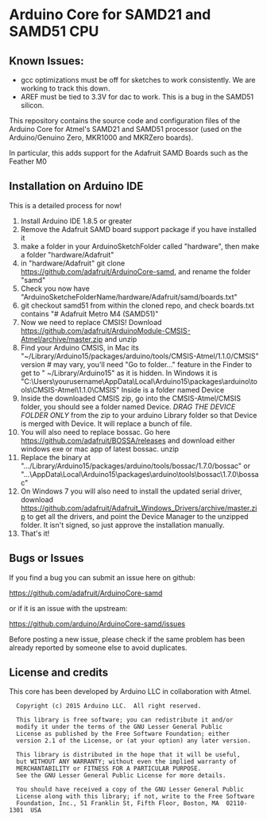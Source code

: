 # Arduino Core for SAMD21 and SAMD51 CPU

## Known Issues:
* gcc optimizations must be off for sketches to work consistently. We are working to track this down.
* AREF must be tied to 3.3V for dac to work. This is a bug in the SAMD51 silicon.

This repository contains the source code and configuration files of the Arduino Core
for Atmel's SAMD21 and SAMD51 processor (used on the Arduino/Genuino Zero, MKR1000 and MKRZero boards).

In particular, this adds support for the Adafruit SAMD Boards such as the Feather M0

## Installation on Arduino IDE

This is a detailed process for now!

1. Install Arduino IDE 1.8.5 or greater
2. Remove the Adafruit SAMD board support package if you have installed it
3. make a folder in your ArduinoSketchFolder called "hardware", then make a folder "hardware/Adafruit"
4. in "hardware/Adafruit" git clone https://github.com/adafruit/ArduinoCore-samd, and rename the folder "samd"
5. Check you now have "ArduinoSketcheFolderName/hardware/Adafruit/samd/boards.txt"
6. git checkout samd51 from within the cloned repo, and check boards.txt contains "# Adafruit Metro M4 (SAMD51)"
7. Now we need to replace CMSIS! Download https://github.com/adafruit/ArduinoModule-CMSIS-Atmel/archive/master.zip and unzip
8. Find your Arduino CMSIS, in Mac its "~/Library/Arduino15/packages/arduino/tools/CMSIS-Atmel/1.1.0/CMSIS" version # may vary, you'll need "Go to folder..." feature in the Finder to get to " ~/Library/Arduino15" as it is hidden. In Windows it is "C:\Users\yourusername\AppData\Local\Arduino15\packages\arduino\tools\CMSIS-Atmel\1.1.0\CMSIS" Inside is a folder named Device
9. Inside the downloaded CMSIS zip, go into the CMSIS-Atmel/CMSIS folder, you should see a folder named Device. *DRAG THE DEVICE FOLDER ONLY* from the zip to your arduino Library folder so that Device is merged with Device. It will replace a bunch of file.
10. You will also need to replace bossac. Go here https://github.com/adafruit/BOSSA/releases and download either windows exe or mac app of latest bossac. unzip
11. Replace the binary at ".../Library/Arduino15/packages/arduino/tools/bossac/1.7.0/bossac" or "...\AppData\Local\Arduino15\packages\arduino\tools\bossac\1.7.0\bossac"
12. On Windows 7 you will also need to install the updated serial driver, download https://github.com/adafruit/Adafruit_Windows_Drivers/archive/master.zip to get all the drivers, and point the Device Manager to the unzipped folder. It isn't signed, so just approve the installation manually.
13. That's it!

## Bugs or Issues

If you find a bug you can submit an issue here on github:

https://github.com/adafruit/ArduinoCore-samd

or if it is an issue with the upstream:

https://github.com/arduino/ArduinoCore-samd/issues

Before posting a new issue, please check if the same problem has been already reported by someone else
to avoid duplicates.

## License and credits

This core has been developed by Arduino LLC in collaboration with Atmel.

```
  Copyright (c) 2015 Arduino LLC.  All right reserved.

  This library is free software; you can redistribute it and/or
  modify it under the terms of the GNU Lesser General Public
  License as published by the Free Software Foundation; either
  version 2.1 of the License, or (at your option) any later version.

  This library is distributed in the hope that it will be useful,
  but WITHOUT ANY WARRANTY; without even the implied warranty of
  MERCHANTABILITY or FITNESS FOR A PARTICULAR PURPOSE.
  See the GNU Lesser General Public License for more details.

  You should have received a copy of the GNU Lesser General Public
  License along with this library; if not, write to the Free Software
  Foundation, Inc., 51 Franklin St, Fifth Floor, Boston, MA  02110-1301  USA
```
